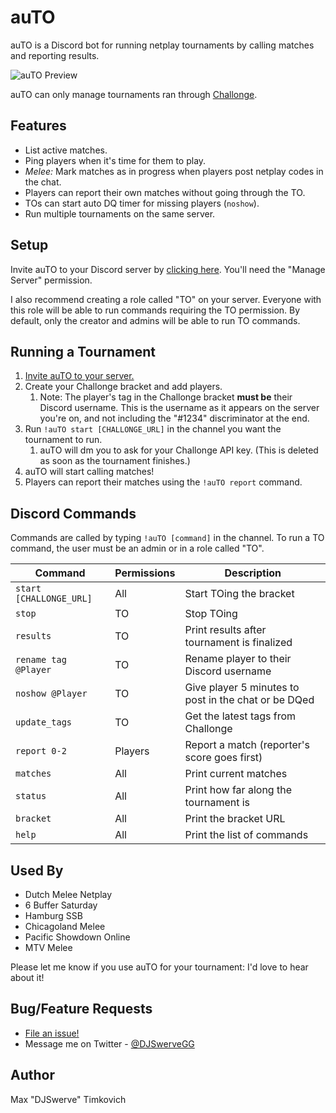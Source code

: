 # auTO

auTO is a Discord bot for running netplay tournaments by calling matches and reporting results.

![auTO Preview][preview]

auTO can only manage tournaments ran through [Challonge](https://challonge.com).

## Features
* List active matches.
* Ping players when it's time for them to play.
* *Melee:* Mark matches as in progress when players post netplay codes in the chat.
* Players can report their own matches without going through the TO.
* TOs can start auto DQ timer for missing players (`noshow`).
* Run multiple tournaments on the same server.

## Setup

Invite auTO to your Discord server by [clicking here][invite]. You'll need the "Manage Server"
permission.

I also recommend creating a role called "TO" on your server. Everyone with this role will
be able to run commands requiring the TO permission. By default, only the creator and admins
will be able to run TO commands.

## Running a Tournament

1. [Invite auTO to your server.][setup]
2. Create your Challonge bracket and add players.
    1. Note: The player's tag in the Challonge bracket **must be** their Discord username. This is
    the username as it appears on the server you're on, and not including the "#1234" discriminator
    at the end.
3. Run `!auTO start [CHALLONGE_URL]` in the channel you want the tournament to run.
    1. auTO will dm you to ask for your Challonge API key. (This is deleted as soon as the
       tournament finishes.)
4. auTO will start calling matches!
5. Players can report their matches using the `!auTO report` command.

## Discord Commands

Commands are called by typing `!auTO [command]` in the channel. To run a TO command,
the user must be an admin or in a role called "TO".

| Command                 | Permissions | Description                                          |
|-------------------------|-------------|------------------------------------------------------|
| `start [CHALLONGE_URL]` | All         | Start TOing the bracket                              |
| `stop`                  | TO          | Stop TOing                                           |
| `results`               | TO          | Print results after tournament is finalized          |
| `rename tag @Player`    | TO          | Rename player to their Discord username              |
| `noshow @Player`        | TO          | Give player 5 minutes to post in the chat or be DQed |
| `update_tags`           | TO          | Get the latest tags from Challonge                   |
| `report 0-2`            | Players     | Report a match (reporter's score goes first)         |
| `matches`               | All         | Print current matches                                |
| `status`                | All         | Print how far along the tournament is                |
| `bracket`               | All         | Print the bracket URL                                |
| `help`                  | All         | Print the list of commands                           |

## Used By
* Dutch Melee Netplay
* 6 Buffer Saturday
* Hamburg SSB
* Chicagoland Melee
* Pacific Showdown Online
* MTV Melee

Please let me know if you use auTO for your tournament: I'd love to hear about it!

## Bug/Feature Requests

* [File an issue!](https://github.com/mtimkovich/auTO/issues)
* Message me on Twitter - [@DJSwerveGG][twitter]

## Author

Max "DJSwerve" Timkovich

[setup]: https://github.com/mtimkovich/auTO#setup
[invite]: https://discordapp.com/api/oauth2/authorize?client_id=687888371556548680&permissions=75840&scope=bot
[preview]: https://raw.githubusercontent.com/mtimkovich/auTO/master/img/auTO_preview.png
[twitter]: https://twitter.com/DJSwerveGG
